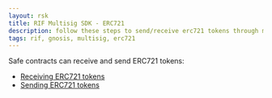```yaml
---
layout: rsk
title: RIF Multisig SDK - ERC721
description: follow these steps to send/receive erc721 tokens through multisig transactions
tags: rif, gnosis, multisig, erc721
---
```


Safe contracts can receive and send ERC721 tokens:
- [Receiving ERC721 tokens](receive_erc721)
- [Sending ERC721 tokens](erc721_transactions)